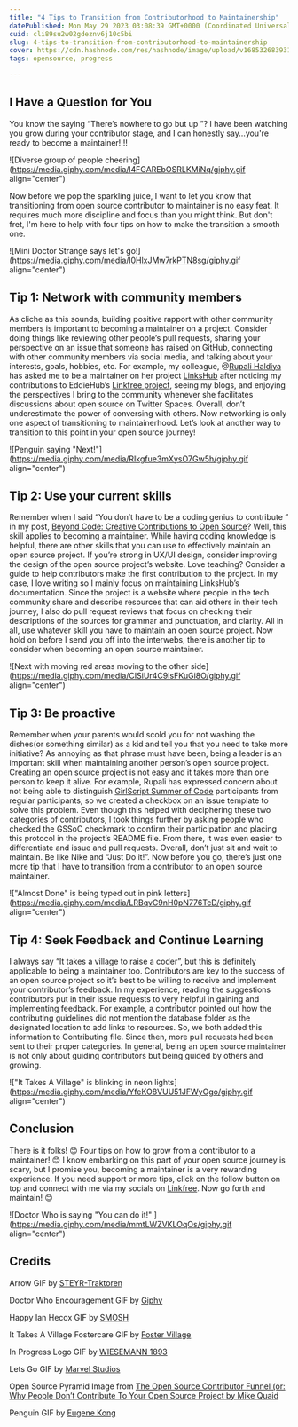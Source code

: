 ```yaml
---
title: "4 Tips to Transition from Contributorhood to Maintainership"
datePublished: Mon May 29 2023 03:08:39 GMT+0000 (Coordinated Universal Time)
cuid: cli89su2w02gdeznv6j10c5bi
slug: 4-tips-to-transition-from-contributorhood-to-maintainership
cover: https://cdn.hashnode.com/res/hashnode/image/upload/v1685326839318/94a2727c-9f01-41dd-b809-a3e862914989.png
tags: opensource, progress

---
```


## I Have a Question for You

You know the saying “There’s nowhere to go but up ”? I have been watching you grow during your contributor stage, and I can honestly say...you're ready to become a maintainer!!!!

![Diverse group of people cheering](https://media.giphy.com/media/l4FGAREbOSRLKMiNq/giphy.gif align="center")

Now before we pop the sparkling juice, I want to let you know that transitioning from open source contributor to maintainer is no easy feat. It requires much more discipline and focus than you might think. But don't fret, I'm here to help with four tips on how to make the transition a smooth one.

![Mini Doctor Strange says let's go!](https://media.giphy.com/media/l0HlxJMw7rkPTN8sg/giphy.gif align="center")

## Tip 1: Network with community members

As cliche as this sounds, building positive rapport with other community members is important to becoming a maintainer on a project. Consider doing things like reviewing other people’s pull requests, sharing your perspective on an issue that someone has raised on GitHub, connecting with other community members via social media, and talking about your interests, goals, hobbies, etc. For example, my colleague, @[Rupali Haldiya](@rupali-codes) has asked me to be a maintainer on her project [LinksHub](https://www.linkshub.dev/) after noticing my contributions to EddieHub’s [Linkfree project](https://linkfree.io/), seeing my blogs, and enjoying the perspectives I bring to the community whenever she facilitates discussions about open source on Twitter Spaces. Overall, don’t underestimate the power of conversing with others. Now networking is only one aspect of transitioning to maintainerhood. Let’s look at another way to transition to this point in your open source journey!

![Penguin saying "Next!"](https://media.giphy.com/media/RIkgfue3mXysO7Gw5h/giphy.gif align="center")

## Tip 2: Use your current skills

Remember when I said “You don’t have to be a coding genius to contribute ” in my post, [Beyond Code: Creative Contributions to Open Source](https://hashnode.com/post/clckep2td02mo8jnvcc96gwmj)? Well, this skill applies to becoming a maintainer. While having coding knowledge is helpful, there are other skills that you can use to effectively maintain an open source project. If you’re strong in UX/UI design, consider improving the design of the open source project’s website. Love teaching? Consider a guide to help contributors make the first contribution to the project. In my case, I love writing so I mainly focus on maintaining LinksHub’s documentation. Since the project is a website where people in the tech community share and describe resources that can aid others in their tech journey, I also do pull request reviews that focus on checking their descriptions of the sources for grammar and punctuation, and clarity. All in all, use whatever skill you have to maintain an open source project. Now hold on before I send you off into the interwebs, there is another tip to consider when becoming an open source maintainer.

![Next with moving red areas moving to the other side](https://media.giphy.com/media/CISiUr4C9IsFKuGi8O/giphy.gif align="center")

## Tip 3: Be proactive

Remember when your parents would scold you for not washing the dishes(or something similar) as a kid and tell you that you need to take more initiative? As annoying as that phrase must have been, being a leader is an important skill when maintaining another person’s open source project. Creating an open source project is not easy and it takes more than one person to keep it alive. For example, Rupali has expressed concern about not being able to distinguish [GirlScript Summer of Code](https://gssoc.girlscript.tech/) participants from regular participants, so we created a checkbox on an issue template to solve this problem. Even though this helped with deciphering these two categories of contributors, I took things further by asking people who checked the GSSoC checkmark to confirm their participation and placing this protocol in the project’s README file. From there, it was even easier to differentiate and issue and pull requests. Overall, don’t just sit and wait to maintain. Be like Nike and “Just Do it!”. Now before you go, there’s just one more tip that I have to transition from a contributor to an open source maintainer.

!["Almost Done" is being typed out in pink letters](https://media.giphy.com/media/LRBqvC9nH0pN776TcD/giphy.gif align="center")

## Tip 4: Seek Feedback and Continue Learning

I always say “It takes a village to raise a coder”, but this is definitely applicable to being a maintainer too. Contributors are key to the success of an open source project so it’s best to be willing to receive and implement your contributor’s feedback. In my experience, reading the suggestions contributors put in their issue requests to very helpful in gaining and implementing feedback. For example, a contributor pointed out how the contributing guidelines did not mention the database folder as the designated location to add links to resources. So, we both added this information to Contributing file. Since then, more pull requests had been sent to their proper categories. In general, being an open source maintainer is not only about guiding contributors but being guided by others and growing.

!["It Takes A Village" is blinking in neon lights](https://media.giphy.com/media/YfeKO8VUU51JFWyOgo/giphy.gif align="center")

## Conclusion

There is it folks! 😊 Four tips on how to grow from a contributor to a maintainer! 😊 I know embarking on this part of your open source journey is scary, but I promise you, becoming a maintainer is a very rewarding experience. If you need support or more tips, click on the follow button on top and connect with me via my socials on [Linkfree](https://linkfree.io/CBID2). Now go forth and maintain! 😊

![Doctor Who is saying "You can do it!" ](https://media.giphy.com/media/mmtLWZVKLOqOs/giphy.gif align="center")

## Credits

Arrow GIF by [STEYR-Traktoren](https://media.giphy.com/media/CISiUr4C9IsFKuGi8O/giphy.gif)

Doctor Who Encouragement GIF by [Giphy](https://media.giphy.com/media/mmtLWZVKLOqOs/giphy.gif)

Happy Ian Hecox GIF by [SMOSH](https://media.giphy.com/media/l4FGAREbOSRLKMiNq/giphy.gif)

It Takes A Village Fostercare GIF by [Foster Village](https://media.giphy.com/media/YfeKO8VUU51JFWyOgo/giphy.gif)

In Progress Logo GIF by [WIESEMANN 1893](https://media.giphy.com/media/LRBqvC9nH0pN776TcD/giphy.gif)

Lets Go GIF by [Marvel Studios](https://media.giphy.com/media/l0HlxJMw7rkPTN8sg/giphy.gif)

Open Source Pyramid Image from [The Open Source Contributor Funnel (or: Why People Don’t Contribute To Your Open Source Project by Mike Quaid](https://mikemcquaid.com/the-open-source-contributor-funnel-why-people-dont-contribute-to-your-open-source-project/)

Penguin GIF by [Eugene Kong](https://media.giphy.com/media/RIkgfue3mXysO7Gw5h/giphy.gif)